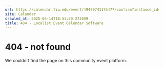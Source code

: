```yaml
---
url: https://calendar.fiu.edu/event/49470741176477/confirm?instance_id=49470741177502&return=https%3A%2F%2Fcalendar.fiu.edu%2Fgl
site: Calendar
crawled_at: 2025-05-14T18:51:59.272099
title: 404 - Localist Event Calendar Software
---
```


# 404 - not found
We couldn't find the page on this community event platform.
